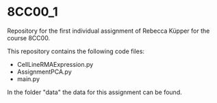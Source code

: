 # 8CC00_1
Repository for the first individual assignment of Rebecca Küpper for the course 8CC00.

This repository contains the following code files:
* CellLineRMAExpression.py
* AssignmentPCA.py
* main.py

In the folder "data" the data for this assignment can be found.
